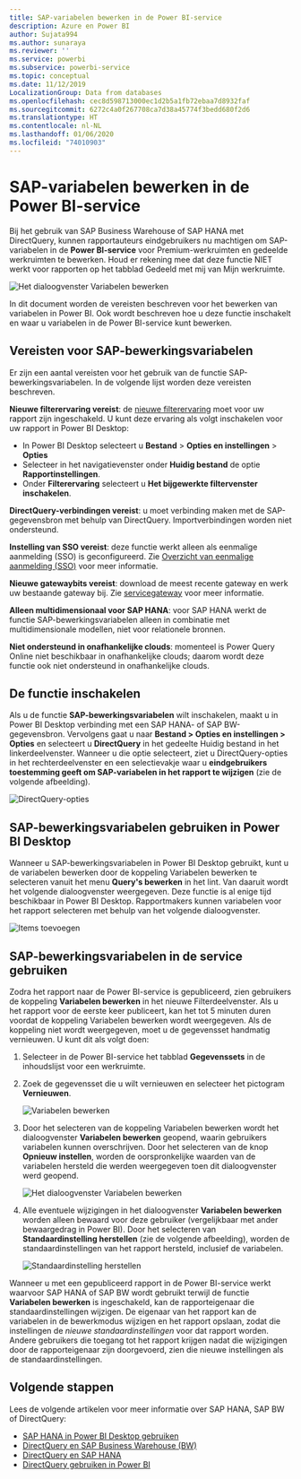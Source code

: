 ```yaml
---
title: SAP-variabelen bewerken in de Power BI-service
description: Azure en Power BI
author: Sujata994
ms.author: sunaraya
ms.reviewer: ''
ms.service: powerbi
ms.subservice: powerbi-service
ms.topic: conceptual
ms.date: 11/12/2019
LocalizationGroup: Data from databases
ms.openlocfilehash: cec8d598713000ec1d2b5a1fb72ebaa7d8932faf
ms.sourcegitcommit: 6272c4a0f267708ca7d38a45774f3bedd680f2d6
ms.translationtype: HT
ms.contentlocale: nl-NL
ms.lasthandoff: 01/06/2020
ms.locfileid: "74010903"
---
```

# <a name="edit-sap-variables-in-the-power-bi-service"></a>SAP-variabelen bewerken in de Power BI-service

Bij het gebruik van SAP Business Warehouse of SAP HANA met DirectQuery, kunnen rapportauteurs eindgebruikers nu machtigen om SAP-variabelen in de **Power BI-service** voor Premium-werkruimten en gedeelde werkruimten te bewerken. Houd er rekening mee dat deze functie NIET werkt voor rapporten op het tabblad Gedeeld met mij van Mijn werkruimte. 

![Het dialoogvenster Variabelen bewerken](media/service-edit-sap-variables/sap-edit-variables-dialog.png)

In dit document worden de vereisten beschreven voor het bewerken van variabelen in Power BI. Ook wordt beschreven hoe u deze functie inschakelt en waar u variabelen in de Power BI-service kunt bewerken.

## <a name="requirements-for-sap-edit-variables"></a>Vereisten voor SAP-bewerkingsvariabelen

Er zijn een aantal vereisten voor het gebruik van de functie SAP-bewerkingsvariabelen. In de volgende lijst worden deze vereisten beschreven.

**Nieuwe filterervaring vereist**: de [nieuwe filterervaring](power-bi-report-filter.md) moet voor uw rapport zijn ingeschakeld. U kunt deze ervaring als volgt inschakelen voor uw rapport in Power BI Desktop:
- In Power BI Desktop selecteert u **Bestand** > **Opties en instellingen** > **Opties**
- Selecteer in het navigatievenster onder **Huidig bestand** de optie **Rapportinstellingen**.
- Onder **Filterervaring** selecteert u **Het bijgewerkte filtervenster inschakelen**.

**DirectQuery-verbindingen vereist**: u moet verbinding maken met de SAP-gegevensbron met behulp van DirectQuery. Importverbindingen worden niet ondersteund.

**Instelling van SSO vereist**: deze functie werkt alleen als eenmalige aanmelding (SSO) is geconfigureerd. Zie [Overzicht van eenmalige aanmelding (SSO)](service-gateway-sso-overview.md) voor meer informatie.

**Nieuwe gatewaybits vereist**: download de meest recente gateway en werk uw bestaande gateway bij. Zie [servicegateway](service-gateway-onprem.md) voor meer informatie.

**Alleen multidimensionaal voor SAP HANA**: voor SAP HANA werkt de functie SAP-bewerkingsvariabelen alleen in combinatie met multidimensionale modellen, niet voor relationele bronnen.

**Niet ondersteund in onafhankelijke clouds**: momenteel is Power Query Online niet beschikbaar in onafhankelijke clouds; daarom wordt deze functie ook niet ondersteund in onafhankelijke clouds.

## <a name="how-to-enable-the-feature"></a>De functie inschakelen

Als u de functie **SAP-bewerkingsvariabelen** wilt inschakelen, maakt u in Power BI Desktop verbinding met een SAP HANA- of SAP BW-gegevensbron. Vervolgens gaat u naar **Bestand > Opties en instellingen > Opties** en selecteert u **DirectQuery** in het gedeelte Huidig bestand in het linkerdeelvenster. Wanneer u die optie selecteert, ziet u DirectQuery-opties in het rechterdeelvenster en een selectievakje waar u **eindgebruikers toestemming geeft om SAP-variabelen in het rapport te wijzigen** (zie de volgende afbeelding).

![DirectQuery-opties](media/service-edit-sap-variables/sap-preview-setting-in-desktop.png)

## <a name="use-sap-edit-variables-in-power-bi-desktop"></a>SAP-bewerkingsvariabelen gebruiken in Power BI Desktop

Wanneer u SAP-bewerkingsvariabelen in Power BI Desktop gebruikt, kunt u de variabelen bewerken door de koppeling Variabelen bewerken te selecteren vanuit het menu **Query's bewerken** in het lint. Van daaruit wordt het volgende dialoogvenster weergegeven. Deze functie is al enige tijd beschikbaar in Power BI Desktop. Rapportmakers kunnen variabelen voor het rapport selecteren met behulp van het volgende dialoogvenster.

![Items toevoegen](media/service-edit-sap-variables/sap-variables-add-items.png)

## <a name="use-sap-edit-variables-in-the-service"></a>SAP-bewerkingsvariabelen in de service gebruiken

Zodra het rapport naar de Power BI-service is gepubliceerd, zien gebruikers de koppeling **Variabelen bewerken** in het nieuwe Filterdeelvenster. Als u het rapport voor de eerste keer publiceert, kan het tot 5 minuten duren voordat de koppeling Variabelen bewerken wordt weergegeven. Als de koppeling niet wordt weergegeven, moet u de gegevensset handmatig vernieuwen.
U kunt dit als volgt doen:

1. Selecteer in de Power BI-service het tabblad **Gegevenssets** in de inhoudslijst voor een werkruimte.

2. Zoek de gegevensset die u wilt vernieuwen en selecteer het pictogram **Vernieuwen**.

    ![Variabelen bewerken](media/service-edit-sap-variables/sap-edit-variables-link.png)

3. Door het selecteren van de koppeling Variabelen bewerken wordt het dialoogvenster **Variabelen bewerken** geopend, waarin gebruikers variabelen kunnen overschrijven. Door het selecteren van de knop **Opnieuw instellen**, worden de oorspronkelijke waarden van de variabelen hersteld die werden weergegeven toen dit dialoogvenster werd geopend.

    ![Het dialoogvenster Variabelen bewerken](media/service-edit-sap-variables/sap-edit-variables-dialog.png)

4. Alle eventuele wijzigingen in het dialoogvenster **Variabelen bewerken** worden alleen bewaard voor deze gebruiker (vergelijkbaar met ander bewaargedrag in Power BI). Door het selecteren van **Standaardinstelling herstellen** (zie de volgende afbeelding), worden de standaardinstellingen van het rapport hersteld, inclusief de variabelen.

    ![Standaardinstelling herstellen](media/service-edit-sap-variables/reset-to-default.png)

Wanneer u met een gepubliceerd rapport in de Power BI-service werkt waarvoor SAP HANA of SAP BW wordt gebruikt terwijl de functie **Variabelen bewerken** is ingeschakeld, kan de rapporteigenaar die standaardinstellingen wijzigen. De eigenaar van het rapport kan de variabelen in de bewerkmodus wijzigen en het rapport opslaan, zodat die instellingen de *nieuwe standaardinstellingen* voor dat rapport worden. Andere gebruikers die toegang tot het rapport krijgen nadat die wijzigingen door de rapporteigenaar zijn doorgevoerd, zien die nieuwe instellingen als de standaardinstellingen.

## <a name="next-steps"></a>Volgende stappen

Lees de volgende artikelen voor meer informatie over SAP HANA, SAP BW of DirectQuery:

- [SAP HANA in Power BI Desktop gebruiken](desktop-sap-hana.md)
- [DirectQuery en SAP Business Warehouse (BW)](desktop-directquery-sap-bw.md)
- [DirectQuery en SAP HANA](desktop-directquery-sap-hana.md)
- [DirectQuery gebruiken in Power BI](desktop-directquery-about.md)
